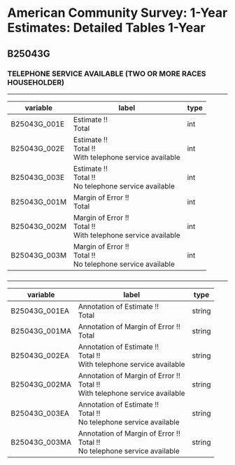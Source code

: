 # American Community Survey: 1-Year Estimates: Detailed Tables 1-Year

## B25043G

### TELEPHONE SERVICE AVAILABLE (TWO OR MORE RACES HOUSEHOLDER)

___

| variable | label | type |
| ----- | ----- | ----- |
| B25043G_001E | Estimate !!<br>Total | int |
| B25043G_002E | Estimate !!<br>Total !!<br>With telephone service available | int |
| B25043G_003E | Estimate !!<br>Total !!<br>No telephone service available | int |
| B25043G_001M | Margin of Error !!<br>Total | int |
| B25043G_002M | Margin of Error !!<br>Total !!<br>With telephone service available | int |
| B25043G_003M | Margin of Error !!<br>Total !!<br>No telephone service available | int |
### 

___

| variable | label | type |
| ----- | ----- | ----- |
| B25043G_001EA | Annotation of Estimate !!<br>Total | string |
| B25043G_001MA | Annotation of Margin of Error !!<br>Total | string |
| B25043G_002EA | Annotation of Estimate !!<br>Total !!<br>With telephone service available | string |
| B25043G_002MA | Annotation of Margin of Error !!<br>Total !!<br>With telephone service available | string |
| B25043G_003EA | Annotation of Estimate !!<br>Total !!<br>No telephone service available | string |
| B25043G_003MA | Annotation of Margin of Error !!<br>Total !!<br>No telephone service available | string |

